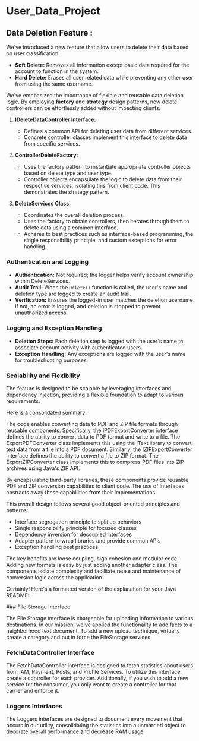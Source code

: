 # User_Data_Project
## Data Deletion Feature :
We've introduced a new feature that allow users to delete their data based on user classification:

- **Soft Delete:** Removes all information except basic data required for the account to function in the system.
- **Hard Delete:** Erases all user related data while preventing any other user from using the same username.

We've emphasized the importance of flexible and reusable data deletion logic. By employing **factory** and **strategy** design patterns, new delete controllers can be effortlessly added without impacting clients.

1. **IDeleteDataController Interface:**
   - Defines a common API for deleting user data from different services.
   - Concrete controller classes implement this interface to delete data from specific services.

2. **ControllerDeleteFactory:**
   - Uses the factory pattern to instantiate appropriate controller objects based on delete type and user type.
   - Controller objects encapsulate the logic to delete data from their respective services, isolating this from client code. This demonstrates the strategy pattern.

3. **DeleteServices Class:**
   - Coordinates the overall deletion process.
   - Uses the factory to obtain controllers, then iterates through them to delete data using a common interface.
   - Adheres to best practices such as interface-based programming, the single responsibility principle, and custom exceptions for error handling.

### Authentication and Logging

- **Authentication:** Not required; the logger helps verify account ownership within DeleteServices.
- **Audit Trail:** When the ```Delete()``` function is called, the user's name and deletion type are logged to create an audit trail.
- **Verification:** Ensures the logged-in user matches the deletion username if not, an error is logged, and deletion is stopped to prevent unauthorized access.

### Logging and Exception Handling

- **Deletion Steps:** Each deletion step is logged with the user's name to associate account activity with authenticated users.
- **Exception Handling:** Any exceptions are logged with the user's name for troubleshooting purposes.

### Scalability and Flexibility

The feature is designed to be scalable by leveraging interfaces and dependency injection, providing a flexible foundation to adapt to various requirements.

Here is a consolidated summary:

The code enables converting data to PDF and ZIP file formats through reusable components. Specifically, the IPDFExportConverter interface defines the ability to convert data to PDF format and write to a file. The ExportPDFConverter class implements this using the iText library to convert text data from a file into a PDF document. Similarly, the IZIPExportConverter interface defines the ability to convert a file to ZIP format. The ExportZIPConverter class implements this to compress PDF files into ZIP archives using Java's ZIP API.

By encapsulating third-party libraries, these components provide reusable PDF and ZIP conversion capabilities to client code. The use of interfaces abstracts away these capabilities from their implementations.

This overall design follows several good object-oriented principles and patterns:

- Interface segregation principle to split up behaviors
- Single responsibility principle for focused classes  
- Dependency inversion for decoupled interfaces
- Adapter pattern to wrap libraries and provide common APIs
- Exception handling best practices

The key benefits are loose coupling, high cohesion and modular code. Adding new formats is easy by just adding another adapter class. The components isolate complexity and facilitate reuse and maintenance of conversion logic across the application.

Certainly! Here's a formatted version of the explanation for your Java README:

###﻿ File Storage Interface

The File Storage interface is chargeable for uploading information to various destinations. In our mission, we've applied the functionality to add facts to a neighborhood text document. To add a new upload technique, virtually create a category and put in force the FileStorage services.

### FetchDataController Interface

The FetchDataController interface is designed to fetch statistics about users from IAM, Payment, Posts, and Profile Services. To utilize this interface, create a controller for each provider. Additionally, if you wish to add a new service for the consumer, you only want to create a controller for that carrier and enforce it.

### Loggers Interfaces

The Loggers interfaces are designed to document every movement that occurs in our utility, consolidating the statistics into a unmarried object to decorate overall performance and decrease RAM usage
